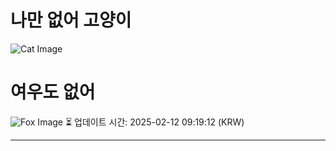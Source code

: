 
# 나만 없어 고양이

![Cat Image](https://cdn2.thecatapi.com/images/YQtmOXP0_.jpg)

# 여우도 없어
![Fox Image](https://randomfox.ca/images/82.jpg)
⏳ 업데이트 시간: 2025-02-12 09:19:12 (KRW)

---
